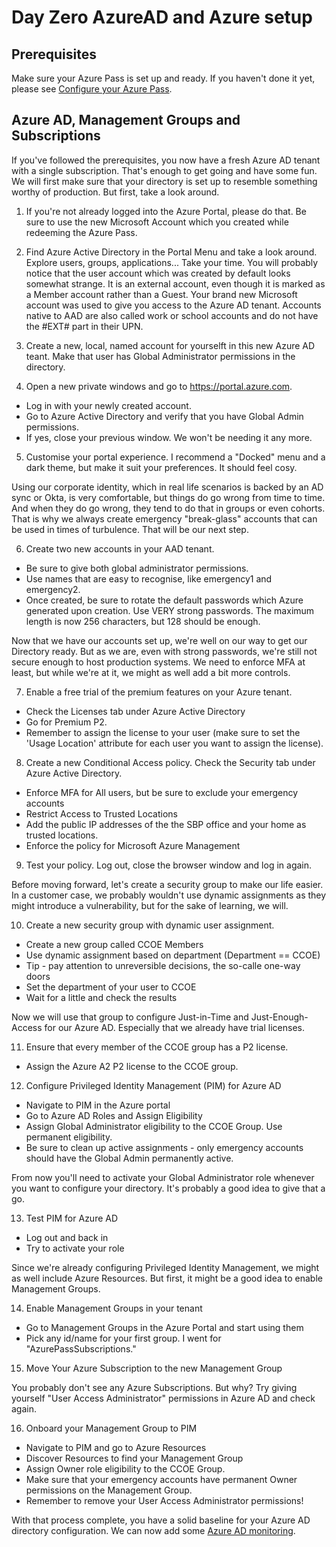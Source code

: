 # Day Zero AzureAD and Azure setup

## Prerequisites
Make sure your Azure Pass is set up and ready. If you haven't done it yet, please see [Configure your Azure Pass](azurePass.md).

## Azure AD, Management Groups and Subscriptions

If you've followed the prerequisites, you now have a fresh Azure AD tenant with a single subscription. That's enough to get going and have some fun. We will first make sure that your directory is set up to resemble something worthy of production. But first, take a look around.

1) If you're not already logged into the Azure Portal, please do that. Be sure to use the new Microsoft Account which you created while redeeming the Azure Pass.

2) Find Azure Active Directory in the Portal Menu and take a look around. Explore users, groups, applications... Take your time.
You will probably notice that the user account which was created by default looks somewhat strange. It is an external account, even though it is marked as a Member account rather than a Guest. Your brand new Microsoft account was used to give you access to the Azure AD tenant. Accounts native to AAD are also called work or school accounts and do not have the #EXT# part in their UPN.

3) Create a new, local, named account for yourselft in this new Azure AD teant. Make that user has Global Administrator permissions in the directory. 

4) Open a new private windows and go to https://portal.azure.com. 
- Log in with your newly created account. 
- Go to Azure Active Directory and verify that you have Global Admin permissions. 
- If yes, close your previous window. We won't be needing it any more.

5) Customise your portal experience. I recommend a "Docked" menu and a dark theme, but make it suit your preferences. It should feel cosy.

Using our corporate identity, which in real life scenarios is backed by an AD sync or Okta, is very comfortable, but things do go wrong from time to time. And when they do go wrong, they tend to do that in groups or even cohorts. That is why we always create emergency "break-glass" accounts that can be used in times of turbulence. That will be our next step.

6) Create two new accounts in your AAD tenant. 
- Be sure to give both global administrator permissions. 
- Use names that are easy to recognise, like emergency1 and emergency2.
- Once created, be sure to rotate the default passwords which Azure generated upon creation. Use VERY strong passwords. The maximum length is now 256 characters, but 128 should be enough.

Now that we have our accounts set up, we're well on our way to get our Directory ready. But as we are, even with strong passwords, we're still not secure enough to host production systems. We need to enforce MFA at least, but while we're at it, we might as well add a bit more controls.

7) Enable a free trial of the premium features on your Azure tenant. 
- Check the Licenses tab under Azure Active Directory
- Go for Premium P2. 
- Remember to assign the license to your user (make sure to set the 'Usage Location' attribute for each user you want to assign the license).

8) Create a new Conditional Access policy. Check the Security tab under Azure Active Directory.
- Enforce MFA for All users, but be sure to exclude your emergency accounts
- Restrict Access to Trusted Locations
- Add the public IP addresses of the the SBP office and your home as trusted locations.
- Enforce the policy for Microsoft Azure Management

9) Test your policy. Log out, close the browser window and log in again.


Before moving forward, let's create a security group to make our life easier. In a customer case, we probably wouldn't use dynamic assignments as they might introduce a vulnerability, but for the sake of learning, we will.

10) Create a new security group with dynamic user assignment.
- Create a new group called CCOE Members
- Use dynamic assignment based on department (Department == CCOE)
- Tip - pay attention to unreversible decisions, the so-calle one-way doors
- Set the department of your user to CCOE
- Wait for a little and check the results

Now we will use that group to configure Just-in-Time and Just-Enough-Access for our Azure AD. Especially that we already have trial licenses.

11) Ensure that every member of the CCOE group has a P2 license.
- Assign the Azure A2 P2 license to the CCOE group.

12) Configure Privileged Identity Management (PIM) for Azure AD

- Navigate to PIM in the Azure portal
- Go to Azure AD Roles and Assign Eligibility
- Assign Global Administrator eligibility to the CCOE Group. Use permanent eligibility.
- Be sure to clean up active assignments - only emergency accounts should have the Global Admin permanently active.

From now you'll need to activate your Global Administrator role whenever you want to configure your directory. It's probably a good idea to give that a go.

13) Test PIM for Azure AD

- Log out and back in
- Try to activate your role

Since we're already configuring Privileged Identity Management, we might as well include Azure Resources. But first, it might be a good idea to enable Management Groups.

14) Enable Management Groups in your tenant
- Go to Management Groups in the Azure Portal and start using them
- Pick any id/name for your first group. I went for "AzurePassSubscriptions."

15) Move Your Azure Subscription to the new Management Group

You probably don't see any Azure Subscriptions. But why?
Try giving yourself "User Access Administrator" permissions in Azure AD and check again.

16) Onboard your Management Group to PIM

- Navigate to PIM and go to Azure Resources
- Discover Resources to find your Management Group
- Assign Owner role eligibility to the CCOE Group.
- Make sure that your emergency accounts have permanent Owner permissions on the Management Group.
- Remember to remove your User Access Administrator permissions!

With that process complete, you have a solid baseline for your Azure AD directory configuration. We can now add some [Azure AD monitoring](monitoring.md).